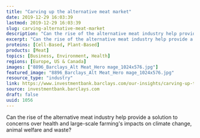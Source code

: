 ```yaml
---
title: "Carving up the alternative meat market"
date: 2019-12-29 16:03:39
lastmod: 2019-12-29 16:03:39
slug: carving-alternative-meat-market
description: "Can the rise of the alternative meat industry help provide a solution to concerns over health and large-scale farming’s impacts on climate change, animal welfare and&nbsp;waste?"
excerpt: "Can the rise of the alternative meat industry help provide a solution to concerns over health and large-scale farming’s impacts on climate change, animal welfare and&nbsp;waste?"
proteins: [Cell-Based, Plant-Based]
products: [Meat]
topics: [Business, Environment, Health]
regions: [Europe, US & Canada]
images: ["8896_Barclays_Alt Meat_Hero mage_1024x576.jpg"]
featured_image: "8896_Barclays_Alt Meat_Hero mage_1024x576.jpg"
resource_type: "industry"
link: https://www.investmentbank.barclays.com/our-insights/carving-up-the-alternative-meat-market.html
source: investmentbank.barclays.com
draft: false
uuid: 1056
---
```

Can the rise of the alternative meat industry help provide a solution to
concerns over health and large-scale farming's impacts on climate
change, animal welfare and waste?
